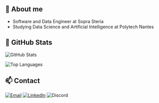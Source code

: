 ## :wave: About me

- Software and Data Engineer at Sopra Steria
- Studying Data Science and Artificial Intelligence at Polytech Nantes

## :scroll: GitHub Stats

![GitHub Stats](https://github-readme-stats.vercel.app/api?username=corentin-regent&show_icons=true&theme=transparent)

![Top Languages](https://github-readme-stats.vercel.app/api/top-langs/?username=corentin-regent&theme=transparent&langs_count=20&size_weight=0.5&count_weight=0.5&layout=compact)

## :mailbox: Contact
[![Email](https://img.shields.io/badge/Email-corentin.regent.pro%40gmail.com-fff?style=plastic&logo=gmail&logoColor=red)](mailto:corentin.regent.pro@gmail.com)
[![LinkedIn](https://img.shields.io/badge/LinkedIn-Corentin%20R%C3%A9gent-fff?style=plastic&logo=linkedin&logoColor=fff&labelColor=0a66c2
)](https://www.linkedin.com/in/corentin-r%C3%A9gent-6a5ba0235/)
![Discord](https://img.shields.io/badge/Discord-%40cocorigon-5865f2?style=plastic&logo=discord&logoColor=fff&labelColor=000)

